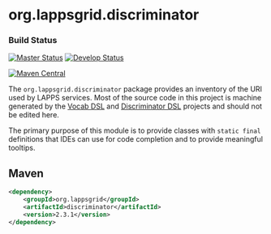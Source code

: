 org.lappsgrid.discriminator
===========================

### Build Status

[![Master Status](http://grid.anc.org:9080/travis/svg/lapps/org.lappsgrid.discriminator?branch=master)](https://travis-ci.org/lapps/org.lappsgrid.discriminator)
[![Develop Status](http://grid.anc.org:9080/travis/svg/lapps/org.lappsgrid.discriminator?branch=develop)](https://travis-ci.org/lapps/org.lappsgrid.discriminator)

[![Maven Central](https://maven-badges.herokuapp.com/maven-central/org.lappsgrid/discriminator/badge.svg?style=plastic)](https://maven-badges.herokuapp.com/maven-central/org.lappsgrid/discriminators)

The `org.lappsgrid.discriminator` package provides an inventory of the URI used by
LAPPS services. Most of the source code in this project is machine generated by the [Vocab DSL](https://github.com/lapps/vocabulary-pages) and
[Discriminator DSL](https://github.com/oanc/org.lappsgrid.discriminator.dsl) projects and should not be edited here.

The primary purpose of this module is to provide classes with `static final` definitions that IDEs can use for code completion and to provide meaningful tooltips.

## Maven
```xml
<dependency>
	<groupId>org.lappsgrid</groupId>
	<artifactId>discriminator</artifactId>
	<version>2.3.1</version>
</dependency>
```
